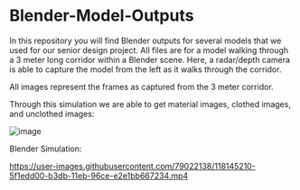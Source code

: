 # Blender-Model-Outputs

In this repository you will find Blender outputs for several models that we used for our senior design project. All files are for a model walking through a 3 meter long corridor within a Blender scene. Here, a radar/depth camera is able to capture the model from the left as it walks through the corridor. 

All images represent the frames as captured from the 3 meter corridor. 

Through this simulation we are able to get material images, clothed images, and unclothed images:


![image](https://user-images.githubusercontent.com/79022138/118141098-05b4af00-b3d7-11eb-9ace-3e177baf3e84.png)





Blender Simulation:

https://user-images.githubusercontent.com/79022138/118145210-5f1edd00-b3db-11eb-96ce-e2e1bb667234.mp4

